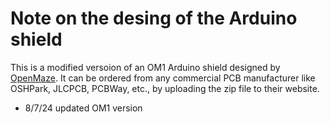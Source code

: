 # Note on the desing of the Arduino shield

This is a modified versoion of an OM1 Arduino shield designed by [OpenMaze](https://claylacefield.wixsite.com/openmazehome/pcb-designs). It can be ordered from any commercial PCB manufacturer like OSHPark, JLCPCB, PCBWay, etc., by uploading the zip file to their website.

- 8/7/24 updated OM1 version
